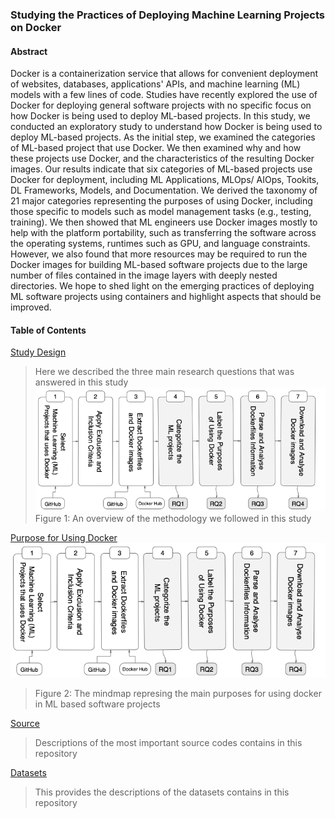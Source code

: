 ### Studying the Practices of Deploying Machine Learning Projects on Docker

#### Abstract

Docker is a containerization service that allows for convenient deployment of websites, databases, applications' APIs, and machine learning (ML) models with a few lines of code. Studies have recently explored the use of Docker for deploying general software projects with no specific focus on how Docker is being used to deploy ML-based projects. In this study, we conducted an exploratory study to understand how Docker is being used to deploy ML-based projects. As the initial step, we examined the categories of ML-based project that use Docker. We then examined why and how these projects use Docker, and the characteristics of the resulting Docker images. Our results indicate that six categories of ML-based projects use Docker for deployment, including ML Applications, MLOps/ AIOps, Tookits, DL Frameworks, Models, and Documentation. We derived the taxonomy of 21 major categories representing the purposes of using Docker, including those specific to models such as model management tasks (e.g., testing, training). We then showed that ML engineers use Docker images mostly to help with the platform portability, such as transferring the software across the operating systems, runtimes such as GPU, and language constraints. However, we also found that more resources may be required to run the Docker images for building ML-based software projects due to the large number of files contained in the image layers with deeply nested directories. We hope to shed light on the emerging practices of deploying ML software projects using containers and highlight aspects that should be improved.


#### Table of Contents  

 [Study Design](#Reseach-Questions)  
> Here we described the three main research questions that was answered in this study
![Purposes](Datasets/general/Methodology.png "The purposes for using docker")
> Figure 1: An overview of the methodology we followed in this study

[Purpose for Using Docker](#Purpose)  
![Purposes](Datasets/general/Methodology.png "The purposes for using docker")
> Figure 2: The mindmap represing the main purposes for using docker in ML based software projects


 [Source](#Source)  
> Descriptions of the most important source codes contains in this repository

 [Datasets](#Datasets)  
> This provides the descriptions of the datasets contains in this repository
